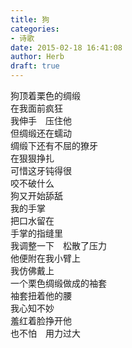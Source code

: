 ```yaml
---  
title: 狗  
categories:  
- 诗歌  
date: 2015-02-18 16:41:08  
author: Herb  
draft: true
---  
```

狗顶着栗色的绸缎  
在我面前疯狂  
我伸手　压住他  
但绸缎还在蠕动    
绸缎下还有不屈的獠牙  
在狠狠挣扎  
可惜这牙钝得很  
咬不破什么    
狗又开始舔舐  
我的手掌  
把口水留在  
手掌的指缝里  
我调整一下　松散了压力  
他便附在我小臂上    
我仿佛戴上  
一个栗色绸缎做成的袖套  
袖套扭着他的腰  
我心知不妙  
羞红着脸挣开他  
也不怕　用力过大